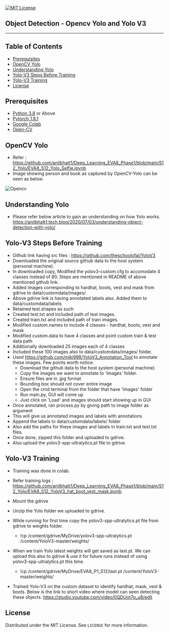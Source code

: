 
<!-- PROJECT SHIELDS -->
<!--
*** I'm using markdown "reference style" links for readability.
*** Reference links are enclosed in brackets [ ] instead of parentheses ( ).
*** See the bottom of this document for the declaration of the reference variables
*** for contributors-url, forks-url, etc. This is an optional, concise syntax you may use.
*** https://www.markdownguide.org/basic-syntax/#reference-style-links
-->
[![MIT License][license-shield]][license-url]

## Object Detection - Opencv Yolo and Yolo V3
________

<!-- TABLE OF CONTENTS -->
## Table of Contents

* [Prerequisites](#prerequisites)
* [OpenCV Yolo](#OpenCV-Yolo)
* [Understanding Yolo](#Understanding-Yolo)
* [Yolo-V3 Steps Before Training](#Yolo-V3-Steps-Before-Training)
* [Yolo-V3 Training](#Yolo-V3-Training)
* [License](#license)

## Prerequisites

* [Python 3.8](https://www.python.org/downloads/) or Above
* [Pytorch 1.8.1](https://pytorch.org/)  
* [Google Colab](https://colab.research.google.com/)
* [Open-CV](https://opencv.org/)

<!-- OpenCV-Yolo -->
## OpenCV Yolo

- Refer : https://github.com/anilbhatt1/Deep_Learning_EVA8_Phase1/blob/main/S12_Yolo/EVA8_S12_Yolo_Selfie.ipynb
- Image showing person and book as captured by OpenCV-Yolo can be seen as below.

![Opencv](https://github.com/anilbhatt1/Deep_Learning_EVA8_Phase1/blob/main/S12_Yolo/Yolo_Opencv_Selfie.png)

<!-- Understanding-Yolo -->
## Understanding Yolo

- Please refer below article to gain an understanding on how Yolo works.
https://anilbhatt1.tech.blog/2020/07/03/understanding-object-detection-with-yolo/

<!-- Yolo-V3-Steps-Before-Training -->
## Yolo-V3 Steps Before Training

- Github link having src files : https://github.com/theschoolofai/YoloV3
- Downloaded the original source github data to the host system (personal machine).
- In downloaded copy, Modified the yolov3-custom.cfg to accomodate 4 classes instead of 80. Steps are mentioned in README of above mentioned github link.
- Added images corresponding to hardhat, boots, vest and mask from gdrive to data/customdata/images/
- Above gdrive link is having annotated labels also. Added them to data/customdata/labels
- Retained test.shapes as such
- Created test.txt and included path of test images.
- Created train.txt and included path of train images.
- Modified custom.names to include 4 classes - hardhat, boots, vest and mask
- Modified custom.data to have 4 classes and point custom train & test data path
- Additionally downloaded 25 images each of 4 classes
- Included these 100 images also to data/customdata/images/ folder.
- Used https://github.com/miki998/YoloV3_Annotation_Tool to annotate these images. Few points worth notice.
    - Download the github data to the host system (personal machine).
    - Copy the images we want to annotate to 'Images' folder.
    - Ensure files are in .jpg format
    - Bounding box should not cover entire image
    - Open the cmd terminal from the folder that have 'Images' folder
    - Run main.py, GUI will come up
    - Just click on 'Load' and images should start showing up in GUI
- Once annotated, ran process.py by giving path to image folder as argument
- This will give us annotated images and labels with annotations
- Append the labels to data/customdata/labels/ folder
- Also add the paths for these images and labels in train.txt and test.txt files.
- Once done, zipped this folder and uploaded to gdrive. 
- Also upload the yolov3-spp-ultralytics.pt file to gdrive. 

<!-- Yolo-V3-Training -->
## Yolo-V3 Training
- Training was done in colab.
- Refer training logs : https://github.com/anilbhatt1/Deep_Learning_EVA8_Phase1/blob/main/S12_Yolo/EVA8_S12_YoloV3_hat_boot_vest_mask.ipynb
- Mount the gdrive
- Unzip the Yolo folder we uploaded to gdrive.
- While running for first time copy the yolov3-spp-ultralytics.pt file from gdrive to weights folder.
    - !cp /content/gdrive/MyDrive/yolov3-spp-ultralytics.pt /content/YoloV3-master/weights/
- When we train Yolo latest weights will get saved as last.pt. We can upload this also to gdrive & use it for future runs instead of using yolov3-spp-ultralytics.pt this time.
    - !cp /content/gdrive/MyDrive/EVA8_P1_S12/last.pt /content/YoloV3-master/weights/

- Trained Yolo-V3 on the custom dataset to identify hardhat, mask, vest & boots. Below is the link to short video where model can seen detecting these objects.
https://studio.youtube.com/video/0QDUot7q_u8/edit

<!-- LICENSE -->
## License

Distributed under the MIT License. See `LICENSE` for more information.

<!-- MARKDOWN LINKS & IMAGES -->
<!-- https://www.markdownguide.org/basic-syntax/#reference-style-links -->
[forks-shield]: https://img.shields.io/github/forks/othneildrew/Best-README-Template.svg?style=flat-square
[forks-url]: https://github.com/othneildrew/Best-README-Template/network/members
[stars-shield]: https://img.shields.io/github/stars/othneildrew/Best-README-Template.svg?style=flat-square
[stars-url]: https://github.com/othneildrew/Best-README-Template/stargazers
[issues-shield]: https://img.shields.io/github/issues/othneildrew/Best-README-Template.svg?style=flat-square
[issues-url]: https://github.com/othneildrew/Best-README-Template/issues
[license-shield]: https://img.shields.io/github/license/othneildrew/Best-README-Template.svg?style=flat-square
[license-url]: https://github.com/anilbhatt1/Deep_Learning_EVA4_Phase2/blob/master/LICENSE.txt
[linkedin-shield]: https://img.shields.io/badge/-LinkedIn-black.svg?style=flat-square&logo=linkedin&colorB=555




